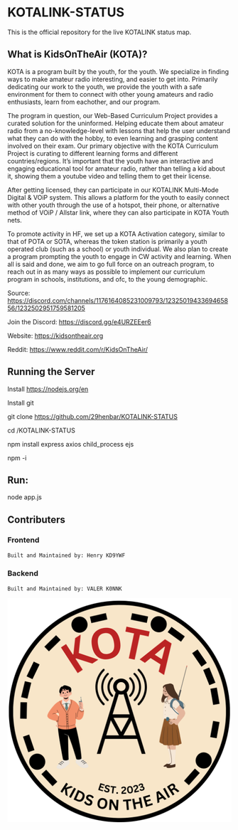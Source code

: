 # KOTALINK-STATUS
This is the official repository for the live KOTALINK status map. 

## What is KidsOnTheAir (KOTA)?
KOTA is a program built by the youth, for the youth. We specialize in finding ways to make amateur radio interesting, and easier to get into. Primarily dedicating our work to the youth, we provide the youth with a safe environment for them to connect with other young amateurs and radio enthusiasts, learn from eachother, and our program.

The program in question, our Web-Based Curriculum Project provides a curated solution for the uninformed. Helping educate them about amateur radio from a no-knowledge-level with lessons that help the user understand what they can do with the hobby, to even learning and grasping content involved on their exam. Our primary objective with the KOTA Curriculum Project is curating to different learning forms and different countries/regions. It’s important that the youth have an interactive and engaging educational tool for amateur radio, rather than telling a kid about it, showing them a youtube video and telling them to get their license. 

After getting licensed, they can participate in our KOTALINK Multi-Mode Digital & VOiP system. This allows a platform for the youth to easily connect with other youth through the use of a hotspot, their phone, or alternative method of VOiP / Allstar link, where they can also participate in KOTA Youth nets. 

To promote activity in HF, we set up a KOTA Activation category, similar to that of POTA or SOTA, whereas the token station is primarily a youth operated club (such as a school) or youth individual. We also plan to create a program prompting the youth to engage in CW activity and learning. When all is said and done, we aim to go full force on an outreach program, to reach out in as many ways as possible to implement our curriculum program in schools, institutions, and ofc, to the young demographic.

Source: https://discord.com/channels/1176164085231009793/1232501943369465856/1232502951759581205

Join the Discord: https://discord.gg/e4URZEEer6

Website: https://kidsontheair.org

Reddit: https://www.reddit.com/r/KidsOnTheAir/
## Running the Server
Install https://nodejs.org/en

Install git

git clone https://github.com/29henbar/KOTALINK-STATUS

cd /KOTALINK-STATUS

npm install express axios child_process ejs

npm -i

## Run:

node app.js

## Contributers

### Frontend
    Built and Maintained by: Henry KD9YWF
### Backend
    Built and Maintained by: VALER K0NNK


<img src="/assets/KOTA_LOGO.png"
     alt="KOTA Logo"
     style="float: left; margin-right: 10px;" />